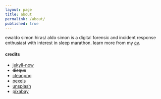 ```yaml
---
layout: page
title: about
permalink: /about/
published: true
---
```

ewaldo simon hiras/ aldo simon is a digital forensic and incident response enthusiast with interest in sleep marathon. learn more from my [cv](aldosimon.com/cv).

#### credits
* [jekyll-now](https://github.com/barryclark/jekyll-now "jekyll-now")
* <s>disqus</s>
* [cleanpng](https://www.cleanpng.com/)
* [pexels](https://www.pexels.com/)
* [unsplash](https://unsplash.com)
* [pixabay](https://pixabay.com)
